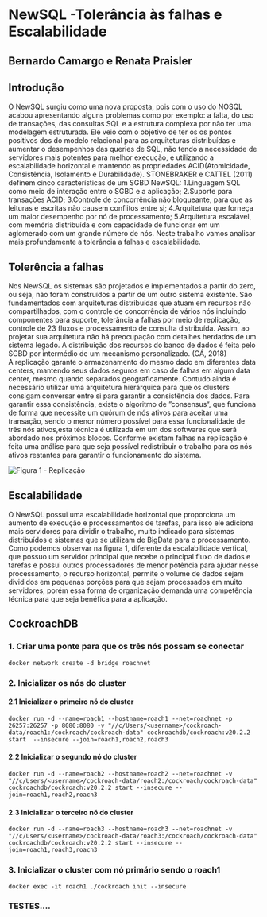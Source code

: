 #  NewSQL -Tolerância às falhas e Escalabilidade
## Bernardo Camargo e Renata Praisler
## Introdução 
  O NewSQL surgiu como uma nova proposta, pois com o uso do NOSQL acabou apresentando alguns problemas como por exemplo: a falta, do uso de transações, das consultas SQL e a estrutura complexa por não ter uma modelagem estruturada. Ele veio com o objetivo de ter os os pontos positivos dos do modelo relacional para as arquiteturas distribuídas e aumentar o desempenhos das queries de SQL, não tendo a necessidade de servidores mais potentes para melhor execução, e utilizando a escalabilidade horizontal e mantendo as propriedades ACID(Atomicidade, Consistência, Isolamento e Durabilidade).
 STONEBRAKER e CATTEL (2011) definem cinco características de um SGBD NewSQL:
     1.Linguagem SQL como meio de interação entre o SGBD e a aplicação;
     2.Suporte para transações ACID;
     3.Controle de concorrência não bloqueante, para que as leituras e escritas não causem conflitos entre si;
     4.Arquitetura que forneça um maior desempenho por nó de processamento;
     5.Arquitetura escalável, com memória distribuída e com capacidade de funcionar em um aglomerado com um grande número de nós.
 Neste trabalho vamos analisar mais profundamente a tolerância a falhas e escalabilidade.


## Tolerência a falhas
  Nos NewSQL os sistemas são projetados e implementados a partir do zero, ou seja, não foram construídos a partir de um outro sistema existente. São fundamentados com arquiteturas distribuídas que atuam em recursos não compartilhados, com o controle de concorrência de vários nós incluindo componentes para suporte, tolerância a falhas por meio de replicação, controle de 23 fluxos e processamento de consulta distribuída. Assim, ao projetar sua arquitetura não há preocupação com detalhes herdados de um sistema legado. A distribuição dos recursos do banco de dados é feita pelo SGBD por intermédio de um mecanismo personalizado. (CÁ, 2018)	
  A replicação garante o armazenamento do mesmo dado em diferentes data centers, mantendo seus dados seguros em caso de falhas em algum data center, mesmo quando separados geograficamente. Contudo ainda é necessário utilizar uma arquitetura hierárquica para que os clusters consigam conversar entre si para garantir a consistência dos dados.
  Para garantir essa consistência, existe o algoritmo de ”consensus“, que funciona de forma que necessite um quórum de nós ativos para aceitar uma transação, sendo o menor número possível para essa funcionalidade de três nós ativos,esta técnica é utilizada em um dos softwares que será abordado nos próximos blocos. Conforme existam falhas na replicação é feita uma análise para que seja possível redistribuir o trabalho para os nós ativos restantes para garantir o funcionamento do sistema.

![Figura 1 - Replicação ](https://lh3.googleusercontent.com/a2YCi0og6P52TCkkfl6900dS-4LxwkTnB3BY5gXqQUTssvxEU6X57VpdS2CUwJCfY1VfvBwZqhpNwAf3bD7F0PTtM7z-SqZ2n3QSsziEwtDaM3SxFDt8U787_grVTAfjtN81-2DE)

## Escalabilidade 

  O NewSQL possui uma escalabilidade horizontal  que proporciona um aumento de execução e processamentos de tarefas, para isso ele adiciona  mais servidores para dividir o trabalho, muito indicado para sistemas distribuídos e sistemas que se utilizam de BigData para o processamento. 
	Como podemos observar na figura 1, diferente da escalabilidade vertical, que possuo um servidor principal que recebe o principal fluxo de dados e tarefas e possui outros processadores de menor potência para ajudar nesse processamento, o recurso horizontal, permite o volume de dados sejam divididos em pequenas porções para que sejam processados em muito servidores, porém essa forma de organização demanda uma competência técnica para que seja benéfica para a aplicação.


## CockroachDB

### 1. Criar uma ponte para que os três nós possam se conectar

`docker network create -d bridge roachnet`

### 2. Inicializar os nós do cluster

#### 2.1 Inicializar o primeiro nó do cluster

`docker run -d --name=roach1 --hostname=roach1 --net=roachnet -p 26257:26257 -p 8080:8080 -v "//c/Users/<username>/cockroach-data/roach1:/cockroach/cockroach-data" cockroachdb/cockroach:v20.2.2 start  --insecure --join=roach1,roach2,roach3`

#### 2.2 Inicializar o segundo nó do cluster

`docker run -d --name=roach2 --hostname=roach2 --net=roachnet -v "//c/Users/<username>/cockroach-data/roach2:/cockroach/cockroach-data"  cockroachdb/cockroach:v20.2.2 start --insecure --join=roach1,roach2,roach3`


#### 2.3 Inicializar o terceiro nó do cluster

`docker run -d --name=roach3 --hostname=roach3 --net=roachnet -v "//c/Users/<username>/cockroach-data/roach3:/cockroach/cockroach-data"  cockroachdb/cockroach:v20.2.2 start --insecure --join=roach1,roach3,roach3`


### 3. Inicializar o cluster com nó primário sendo o roach1

`docker exec -it roach1 ./cockroach init --insecure`

### TESTES....
